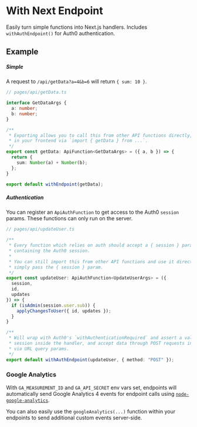 # With Next Endpoint

Easily turn simple functions into Next.js handlers. Includes
`withAuthEndpoint()` for Auth0 authentication.

## Example

##### Simple

A request to `/api/getData?a=4&b=6` will return `{ sum: 10 }`. 

```ts
// pages/api/getData.ts

interface GetDataArgs {
  a: number;
  b: number;
}

/**
 * Exporting allows you to call this from other API functions directly, e.g.
 * in your frontend via `import { getData } from ...`.
 */
export const getData: ApiFunction<GetDataArgs> = ({ a, b }) => {
  return {
    sum: Number(a) + Number(b);
  };
}

export default withEndpoint(getData);
```

##### Authentication

You can register an `ApiAuthFunction` to get access to the Auth0 `session`
params. These functions can only run on the server.

```ts
// pages/api/updateUser.ts

/**
 * Every function which relies on auth should accept a { session } param
 * containing the Auth0 session.
 * 
 * You can still import this from other API functions and use it directly,
 * simply pass the { session } param.
 */
export const updateUser: ApiAuthFunction<UpdateUserArgs> = ({
  session,
  id,
  updates
}) => {
  if (isAdmin(session.user.sub)) {
    applyChangesToUser({ id, updates });
  }
}

/**
 * Will wrap with Auth0's `withAuthenticationRequired` and assert a valid 
 * session inside the handler, and accept data through POST requests instead of
 * via URL query params. 
 */
export default withAuthEndpoint(updateUser, { method: "POST" });
```

### Google Analytics

With `GA_MEASUREMENT_ID` and `GA_API_SECRET` env vars set, endpoints will
automatically send Google Analytics 4 events for endpoint calls using
[`node-google-analytics`](https://www.npmjs.com/package/node-google-analytics). 

You can also easily use the `googleAnalytics(...)` function within your
endpoints to send additional custom events server-side.

<!-- 
## Developing

This project is a [tszip](https://github.com/tszip/tszip) package written in
TypeScript with the latest ESNext syntax in `src/` and compiled to ES module
output in `dist/`.

### Editing

To watch for changes:

```
yarn dev
```

### Building

To build the release package:

```
yarn build
```

### Publishing

To compile the release build and publish to NPM:

```
yarn publish
``` -->